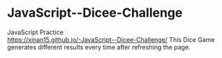 # JavaScript--Dicee-Challenge
 JavaScript Practice
<br>https://xinan15.github.io/-JavaScript--Dicee-Challenge/
This Dice Game generates different results every time after refreshing the page.
